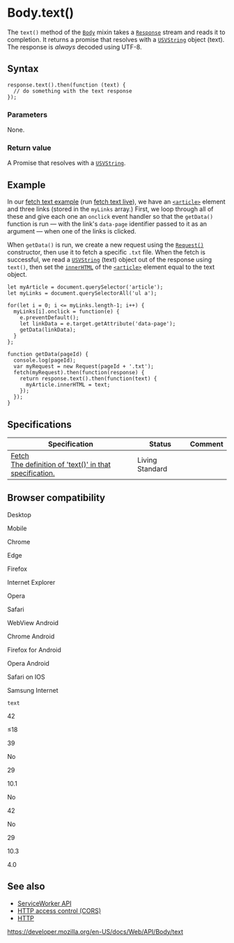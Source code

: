 # Body.text()

The `text()` method of the [`Body`](../body) mixin takes a [`Response`](../response) stream and reads it to completion. It returns a promise that resolves with a [`USVString`](../usvstring) object (text). The response is _always_ decoded using UTF-8.

## Syntax

    response.text().then(function (text) {
      // do something with the text response
    });

### Parameters

None.

### Return value

A Promise that resolves with a [`USVString`](../usvstring).

## Example

In our [fetch text example](https://github.com/mdn/fetch-examples/tree/master/fetch-text) (run [fetch text live](https://mdn.github.io/fetch-examples/fetch-text/)), we have an [`<article>`](https://developer.mozilla.org/en-US/docs/Web/HTML/Element/article) element and three links (stored in the `myLinks` array.) First, we loop through all of these and give each one an `onclick` event handler so that the `getData()` function is run — with the link's `data-page` identifier passed to it as an argument — when one of the links is clicked.

When `getData()` is run, we create a new request using the [`Request()`](../request/request) constructor, then use it to fetch a specific `.txt` file. When the fetch is successful, we read a [`USVString`](../usvstring) (text) object out of the response using `text()`, then set the [`innerHTML`](../element/innerhtml) of the [`<article>`](https://developer.mozilla.org/en-US/docs/Web/HTML/Element/article) element equal to the text object.

    let myArticle = document.querySelector('article');
    let myLinks = document.querySelectorAll('ul a');

    for(let i = 0; i <= myLinks.length-1; i++) {
      myLinks[i].onclick = function(e) {
        e.preventDefault();
        let linkData = e.target.getAttribute('data-page');
        getData(linkData);
      }
    };

    function getData(pageId) {
      console.log(pageId);
      var myRequest = new Request(pageId + '.txt');
      fetch(myRequest).then(function(response) {
        return response.text().then(function(text) {
          myArticle.innerHTML = text;
        });
      });
    }

## Specifications

<table><thead><tr class="header"><th>Specification</th><th>Status</th><th>Comment</th></tr></thead><tbody><tr class="odd"><td><a href="https://fetch.spec.whatwg.org/#dom-body-text">Fetch<br />
<span class="small">The definition of 'text()' in that specification.</span></a></td><td><span class="spec-living">Living Standard</span></td><td></td></tr></tbody></table>

## Browser compatibility

Desktop

Mobile

Chrome

Edge

Firefox

Internet Explorer

Opera

Safari

WebView Android

Chrome Android

Firefox for Android

Opera Android

Safari on IOS

Samsung Internet

`text`

42

≤18

39

No

29

10.1

No

42

No

29

10.3

4.0

## See also

- [ServiceWorker API](../service_worker_api)
- [HTTP access control (CORS)](https://developer.mozilla.org/en-US/docs/Web/HTTP/CORS)
- [HTTP](https://developer.mozilla.org/en-US/docs/Web/HTTP)

<a href="https://developer.mozilla.org/en-US/docs/Web/API/Body/text" class="_attribution-link">https://developer.mozilla.org/en-US/docs/Web/API/Body/text</a>
